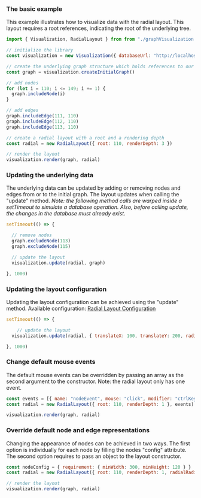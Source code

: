### The basic example

This example illustrates how to visualize data with the radial layout. This layout requires a root references, indicating the root of the underlying tree.

```javascript
import { Visualization, RadialLayout } from from "./graphVisualization.js"

// initialize the library
const visualization = new Visualization({ databaseUrl: "http://localhost:3001", nodeEndpoint: "node-data", edgeEndpoint: "edge-data" })

// create the underlying graph structure which holds references to our data
const graph = visualization.createInitialGraph()

// add nodes
for (let i = 110; i <= 149; i += 1) {
  graph.includeNode(i)
}

// add edges
graph.includeEdge(111, 110)
graph.includeEdge(112, 110)
graph.includeEdge(113, 110)

// create a radial layout with a root and a rendering depth
const radial = new RadialLayout({ root: 110, renderDepth: 3 })

// render the layout 
visualization.render(graph, radial)

```

### Updating the underlying data

The underlying data can be updated by adding or removing nodes and edges from or to the initial graph. The layout updates when calling the "update" method. <em>Note: the following method calls are warped inside a setTimeout to simulate a database operation. Also, before calling update, the changes in the database must already exist.</em>

```javascript
setTimeout(() => {

  // remove nodes
  graph.excludeNode(113)
  graph.excludeNode(115)

  // update the layout
  visualization.update(radial, graph)

}, 1000)
```

### Updating the layout configuration

Updating the layout configuration can be achieved using the "update" method. Available configuration: [Radial Layout Configuration](./RadialLayoutConfiguration.html)

```javascript
setTimeout(() => {

    // update the layout
  visualization.update(radial, { translateX: 100, translateY: 200, radialRadius: 300, radiusDelta: 250, renderingSize: "max" })

}, 1000)
```

### Change default mouse events

The default mouse events can be overridden by passing an array as the second argument to the constructor. Note: the radial layout only has one event.

```javascript
const events = [{ name: "nodeEvent", mouse: "click", modifier: "ctrlKey" }]
const radial = new RadialLayout({ root: 110, renderDepth: 1 }, events)

visualization.render(graph, radial)
```

### Override default node and edge representations

Changing the appearance of nodes can be achieved in two ways. The first option is individually for each node by filling the nodes "config" attribute. The second option requires to pass an object to the layout constructor.

```javascript
const nodeConfig = { requirement: { minWidth: 300, minHeight: 120 } }
const radial = new RadialLayout({ root: 110, renderDepth: 1, radialRadius: 300 }, undefined, nodeConfig)

// render the layout 
visualization.render(graph, radial)
```